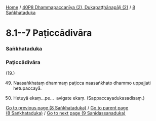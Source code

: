 
[Home](/) / [40P8 Dhammapaccanīya (2), Dukapaṭṭhānapāḷi (2)](../../40P8.md) / [8 Saṅkhataduka](../8.md)

# 8.1--7 Paṭiccādivāra

### Saṅkhataduka

### Paṭiccādivāra

(19.)

49. Naasaṅkhataṃ dhammaṃ paṭicca naasaṅkhato dhammo uppajjati hetupaccayā.

50. Hetuyā ekaṃ…pe…  avigate ekaṃ. (Sappaccayadukasadisaṃ.)

[Go to previous page (8 Saṅkhataduka)](../8.md) / [Go to parent page (8 Saṅkhataduka)](../8.md) / [Go to next page (9 Sanidassanaduka)](../9.md)


